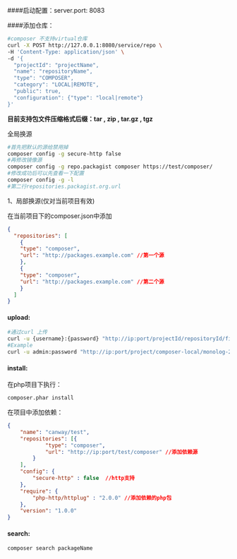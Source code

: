 ####启动配置：server.port: 8083

####添加仓库：
```bash
#composer 不支持virtual仓库
curl -X POST http://127.0.0.1:8080/service/repo \
-H 'Content-Type: application/json' \
-d '{
  "projectId": "projectName",
  "name": "repositoryName",
  "type": "COMPOSER",
  "category": "LOCAL|REMOTE",
  "public": true,
  "configuration": {"type": "local|remote"}
}'
```

**目前支持包文件压缩格式后缀：tar , zip , tar.gz , tgz**

全局换源

```bash
#首先把默认的源给禁用掉
composer config -g secure-http false
#再修改镜像源
composer config -g repo.packagist composer https://test/composer/
#修改成功后可以先查看一下配置
composer config -g -l
#第二行repositories.packagist.org.url 
```



1、局部换源(仅对当前项目有效)

在当前项目下的composer.json中添加

```json
{
  "repositories": [
    {
    "type": "composer",
    "url": "http://packages.example.com" //第一个源
    },
    {
    "type": "composer",
    "url": "http://packages.example.com" //第二个源
    }
  ]
}
```



#### upload:

```bash
#通过curl 上传
curl -u {username}:{password} "http://ip:port/projectId/repositoryId/fileName" -T filePath
#Example
curl -u admin:password "http://ip:port/project/composer-local/monolog-2.0.3.tar.gz" -T ~/Users/abc/monolog-2.0.3.tar.gz

```



#### install:

在php项目下执行：

```bash
composer.phar install
```

在项目中添加依赖：

```json
{
    "name": "canway/test",
    "repositories": [{   
            "type": "composer",
            "url": "http://ip:port/test/composer" //添加依赖源
        }
    ],
    "config": {
        "secure-http" : false  //http支持
    },
    "require": {
        "php-http/httplug" : "2.0.0" //添加依赖的php包
    },
    "version": "1.0.0"
}
```



#### search:

```bash
composer search packageName
```

